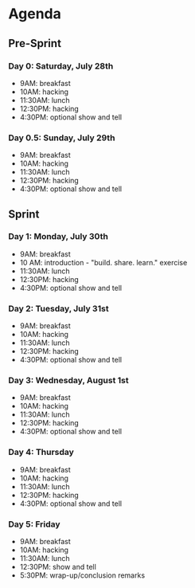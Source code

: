 # Agenda

## Pre-Sprint

### Day 0: Saturday, July 28th

* 9AM: breakfast
* 10AM: hacking
* 11:30AM: lunch
* 12:30PM: hacking
* 4:30PM: optional show and tell

### Day 0.5: Sunday, July 29th

* 9AM: breakfast
* 10AM: hacking
* 11:30AM: lunch
* 12:30PM: hacking
* 4:30PM: optional show and tell

## Sprint

### Day 1: Monday, July 30th

* 9AM: breakfast
* 10 AM: introduction
		- "build. share. learn." exercise 
* 11:30AM: lunch
* 12:30PM: hacking
* 4:30PM: optional show and tell

### Day 2: Tuesday, July 31st

* 9AM: breakfast
* 10AM: hacking
* 11:30AM: lunch
* 12:30PM: hacking
* 4:30PM: optional show and tell

### Day 3: Wednesday, August 1st

* 9AM: breakfast
* 10AM: hacking
* 11:30AM: lunch
* 12:30PM: hacking
* 4:30PM: optional show and tell

### Day 4: Thursday

* 9AM: breakfast
* 10AM: hacking
* 11:30AM: lunch
* 12:30PM: hacking
* 4:30PM: optional show and tell

### Day 5: Friday 

* 9AM: breakfast
* 10AM: hacking
* 11:30AM: lunch
* 12:30PM: show and tell
* 5:30PM: wrap-up/conclusion remarks 
